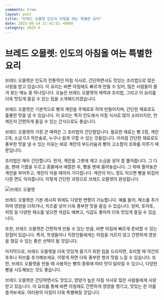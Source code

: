 ```yaml
---
comments: true
layout: post
title: "브레드 오믈렛 인도의 아침을 여는 특별한 요리"
date: 2025-06-24 21:42:53 +0900
category: 2025-6
---
```


# 브레드 오믈렛: 인도의 아침을 여는 특별한 요리

브레드 오믈렛은 인도의 전통적인 아침 식사로, 간단하면서도 맛있는 조리법으로 많은 사랑을 받고 있습니다. 이 요리는 바쁜 아침에도 빠르게 만들 수 있어, 많은 사람들이 즐겨 찾는 메뉴 중 하나입니다. 오늘은 브레드 오믈렛의 매력과 조리법, 그리고 이 요리를 더욱 맛있게 즐길 수 있는 팁을 소개해드리겠습니다.

 

브레드 오믈렛은 기본적으로 빵과 계란을 주재료로 하여 만들어지며, 간단한 재료로도 훌륭한 맛을 낼 수 있습니다. 이 요리는 특히 인도에서 아침 식사로 많이 소비되지만, 언제든지 간편하게 즐길 수 있는 간식으로도 좋습니다. 

 

브레드 오믈렛의 가장 큰 매력은 그 조리법의 간단함입니다. 필요한 재료는 빵 2장, 계란 2개, 소금 0.5 작은술로, 누구나 쉽게 구할 수 있는 것들입니다. 이처럼 간단한 재료로도 풍부한 맛을 낼 수 있는 이유는 바로 계란의 부드러움과 빵의 고소함이 조화를 이루기 때문입니다. 

 

조리법은 매우 간단합니다. 먼저, 계란을 그릇에 깨고 소금을 넣어 잘 풀어줍니다. 그 다음, 팬에 기름을 두르고 중불에서 예열한 후, 빵을 팬에 올려놓습니다. 그 위에 풀어놓은 계란을 부어주고, 계란이 익을 때까지 기다립니다. 계란이 어느 정도 익으면 빵을 뒤집어 다른 면도 익혀줍니다. 이렇게 간단한 과정으로 브레드 오믈렛이 완성됩니다. 

![브레드 오믈렛](https://www.themealdb.com/images/media/meals/hqaejl1695738653.jpg)

 

브레드 오믈렛은 기본 레시피 외에도 다양한 변형이 가능합니다. 예를 들어, 채소를 추가하여 영양을 더하거나, 치즈를 넣어 더욱 풍부한 맛을 즐길 수 있습니다. 양파, 토마토, 피망 등 다양한 채소를 넣으면 색감도 예쁘고, 식감도 좋아져 더욱 맛있게 즐길 수 있습니다. 

 

또한, 브레드 오믈렛은 간편하게 만들 수 있는 만큼, 바쁜 아침에 빠르게 준비할 수 있는 장점이 있습니다. 특히, 학생들이나 직장인들에게는 아침을 거르지 않고 간편하게 영양을 챙길 수 있는 좋은 선택이 될 것입니다. 

 

마지막으로, 브레드 오믈렛을 더욱 맛있게 즐기기 위한 팁을 드리자면, 조리할 때 약간의 후추나 허브를 추가해보세요. 이렇게 하면 더욱 풍부한 향과 맛을 느낄 수 있습니다. 또한, 브레드 오믈렛을 만들 때 사용하는 빵의 종류에 따라 맛이 달라질 수 있으니, 다양한 빵을 시도해보는 것도 좋습니다. 

 

브레드 오믈렛은 간단하면서도 맛있고, 영양가 높은 아침 식사로 많은 사람들에게 사랑받고 있습니다. 이 요리를 통해 바쁜 아침에도 간편하게 영양을 챙기고, 맛있는 한 끼를 즐겨보세요. 여러분의 아침이 더욱 특별해질 것입니다.